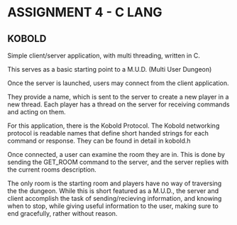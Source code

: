 

# ASSIGNMENT 4 - C LANG
## KOBOLD

Simple client/server application, with multi threading, written in C.

This serves as a basic starting point to a M.U.D. (Multi User Dungeon)

Once the server is launched, users may connect from the client application.

They provide a name, which is sent to the server to create a new player in
a new thread. Each player has a thread on the server for receiving commands
and acting on them.

For this application, there is the Kobold Protocol.
The Kobold networking protocol is readable names that define short handed
strings for each command or response. They can be found in detail in kobold.h

Once connected, a user can examine the room they are in. This is done by
sending the GET_ROOM command to the server, and the server replies with the
current rooms description.

The only room is the starting room and players have no way of traversing the
the dungeon. While this is short featured as a M.U.D., the server and client
accomplish the task of sending/recieving information, and knowing when to stop,
while giving useful information to the user, making sure to end gracefully,
rather without reason.
